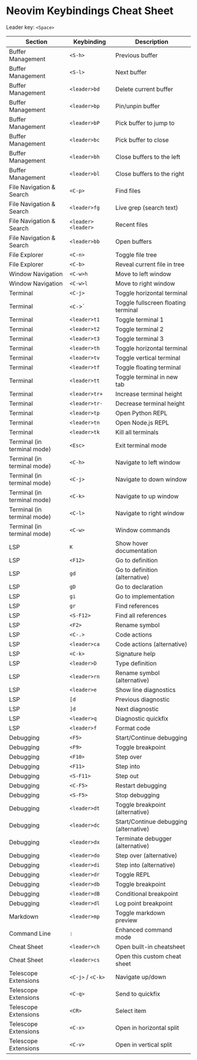 # Neovim Keybindings Cheat Sheet

Leader key: `<Space>`

| Section | Keybinding | Description |
|---------|------------|-------------|
| Buffer Management | `<S-h>` | Previous buffer |
| Buffer Management | `<S-l>` | Next buffer |
| Buffer Management | `<leader>bd` | Delete current buffer |
| Buffer Management | `<leader>bp` | Pin/unpin buffer |
| Buffer Management | `<leader>bP` | Pick buffer to jump to |
| Buffer Management | `<leader>bc` | Pick buffer to close |
| Buffer Management | `<leader>bh` | Close buffers to the left |
| Buffer Management | `<leader>bl` | Close buffers to the right |
| File Navigation & Search | `<C-p>` | Find files |
| File Navigation & Search | `<leader>fg` | Live grep (search text) |
| File Navigation & Search | `<leader><leader>` | Recent files |
| File Navigation & Search | `<leader>bb` | Open buffers |
| File Explorer | `<C-n>` | Toggle file tree |
| File Explorer | `<C-b>` | Reveal current file in tree |
| Window Navigation | `<C-w>h` | Move to left window |
| Window Navigation | `<C-w>l` | Move to right window |
| Terminal | `<C-j>` | Toggle horizontal terminal |
| Terminal | `<C-`>` | Toggle fullscreen floating terminal |
| Terminal | `<leader>t1` | Toggle terminal 1 |
| Terminal | `<leader>t2` | Toggle terminal 2 |
| Terminal | `<leader>t3` | Toggle terminal 3 |
| Terminal | `<leader>th` | Toggle horizontal terminal |
| Terminal | `<leader>tv` | Toggle vertical terminal |
| Terminal | `<leader>tf` | Toggle floating terminal |
| Terminal | `<leader>tt` | Toggle terminal in new tab |
| Terminal | `<leader>tr+` | Increase terminal height |
| Terminal | `<leader>tr-` | Decrease terminal height |
| Terminal | `<leader>tp` | Open Python REPL |
| Terminal | `<leader>tn` | Open Node.js REPL |
| Terminal | `<leader>tk` | Kill all terminals |
| Terminal (in terminal mode) | `<Esc>` | Exit terminal mode |
| Terminal (in terminal mode) | `<C-h>` | Navigate to left window |
| Terminal (in terminal mode) | `<C-j>` | Navigate to down window |
| Terminal (in terminal mode) | `<C-k>` | Navigate to up window |
| Terminal (in terminal mode) | `<C-l>` | Navigate to right window |
| Terminal (in terminal mode) | `<C-w>` | Window commands |
| LSP | `K` | Show hover documentation |
| LSP | `<F12>` | Go to definition |
| LSP | `gd` | Go to definition (alternative) |
| LSP | `gD` | Go to declaration |
| LSP | `gi` | Go to implementation |
| LSP | `gr` | Find references |
| LSP | `<S-F12>` | Find all references |
| LSP | `<F2>` | Rename symbol |
| LSP | `<C-.>` | Code actions |
| LSP | `<leader>ca` | Code actions (alternative) |
| LSP | `<C-k>` | Signature help |
| LSP | `<leader>D` | Type definition |
| LSP | `<leader>rn` | Rename symbol (alternative) |
| LSP | `<leader>e` | Show line diagnostics |
| LSP | `[d` | Previous diagnostic |
| LSP | `]d` | Next diagnostic |
| LSP | `<leader>q` | Diagnostic quickfix |
| LSP | `<leader>f` | Format code |
| Debugging | `<F5>` | Start/Continue debugging |
| Debugging | `<F9>` | Toggle breakpoint |
| Debugging | `<F10>` | Step over |
| Debugging | `<F11>` | Step into |
| Debugging | `<S-F11>` | Step out |
| Debugging | `<C-F5>` | Restart debugging |
| Debugging | `<S-F5>` | Stop debugging |
| Debugging | `<leader>dt` | Toggle breakpoint (alternative) |
| Debugging | `<leader>dc` | Start/Continue debugging (alternative) |
| Debugging | `<leader>dx` | Terminate debugger (alternative) |
| Debugging | `<leader>do` | Step over (alternative) |
| Debugging | `<leader>di` | Step into (alternative) |
| Debugging | `<leader>dr` | Toggle REPL |
| Debugging | `<leader>db` | Toggle breakpoint |
| Debugging | `<leader>dB` | Conditional breakpoint |
| Debugging | `<leader>dl` | Log point breakpoint |
| Markdown | `<leader>mp` | Toggle markdown preview |
| Command Line | `:` | Enhanced command mode |
| Cheat Sheet | `<leader>ch` | Open built-in cheatsheet |
| Cheat Sheet | `<leader>cs` | Open this custom cheat sheet |
| Telescope Extensions | `<C-j>` / `<C-k>` | Navigate up/down |
| Telescope Extensions | `<C-q>` | Send to quickfix |
| Telescope Extensions | `<CR>` | Select item |
| Telescope Extensions | `<C-x>` | Open in horizontal split |
| Telescope Extensions | `<C-v>` | Open in vertical split |
